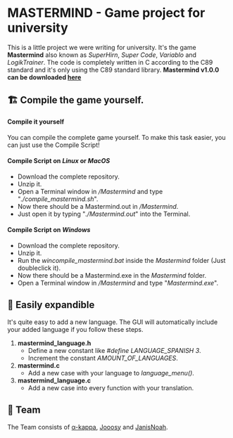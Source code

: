 # MASTERMIND - Game project for university

 This is a little project we were writing for university. It's the game **Mastermind** also known as *SuperHirn*, *Super Code*, *Variablo* and *LogikTrainer*.
 The code is completely written in C according to the C89 standard and it's only using the C89 standard library.
**Mastermind v1.0.0 can be downloaded [here](https://github.com/alpha-kappa-de/Mastermind/releases/download/v1.0.0/Mastermind_Windows_v1.0.0.zip)**  
 

## :building_construction:  Compile the game yourself.
#### Compile it yourself
You can compile the complete game yourself. To make this task easier, you can just use the Compile Script!

#### Compile Script on *Linux* or *MacOS* 
- Download the complete repository.
- Unzip it.
- Open a Terminal window in */Mastermind* and type "*./compile_mastermind.sh*".
- Now there should be a Mastermind.out in */Mastermind*.
- Just open it by typing "*./Mastermind.out*" into the Terminal.

#### Compile Script on *Windows*
- Download the complete repository.
- Unzip it.
- Run the *wincompile_mastermind.bat* inside the *Mastermind* folder (Just doubleclick it). 
- Now there should be a Mastermind.exe in the *Mastermind* folder.
- Open a Terminal window in */Mastermind* and type "*Mastermind.exe*".

## :jigsaw:  Easily expandible

 It's quite easy to add a new language. The GUI will automatically include your added language if you follow these steps.
 1. **mastermind_language.h**
    - Define a new constant like *#define LANGUAGE_SPANISH 3*.
    - Increment the constant *AMOUNT_OF_LANGUAGES*.
 2. **mastermind.c**
    - Add a new case with your language to *language_menu()*.
 3. **mastermind_language.c**
    - Add a new case into every function with your translation.


## :busts_in_silhouette:  Team
 The Team consists of [α-kappa](https://github.com/alpha-kappa-de), [Jooosy](https://github.com/Jooosy) and [JanisNoah](https://github.com/JanisNoah).
